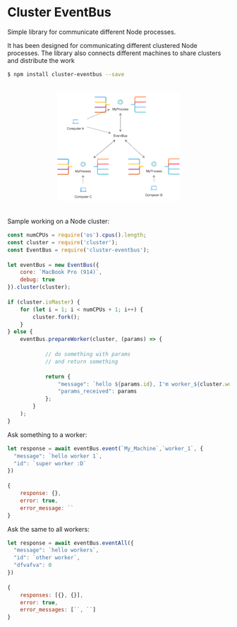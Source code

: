 # Cluster EventBus
Simple library for communicate different Node processes. 

It has been designed for communicating different clustered Node processes. The library also connects different machines to share clusters and distribute the work
```bash
$ npm install cluster-eventbus --save
```

<p align="center"><img width="55%" vspace="20" src="https://github.com/efraespada/cluster-eventbus/raw/develop/eventbus.png"></p>

Sample working on a Node cluster:

```js
const numCPUs = require('os').cpus().length;
const cluster = require('cluster');
const EventBus = require('cluster-eventbus');

let eventBus = new EventBus({
    core: `MacBook Pro (914)`,
    debug: true
}).cluster(cluster);

if (cluster.isMaster) {
    for (let i = 1; i < numCPUs + 1; i++) {
        cluster.fork();
    }
} else {
    eventBus.prepareWorker(cluster, (params) => {
        
            // do something with params
            // and return something
        
            return {
                "message": `hello ${params.id}, I'm worker_${cluster.worker.id}`,
                "params_received": params
            };
        }
    );
}
```
Ask something to a worker:
```js
let response = await eventBus.event(`My_Machine`,`worker_1`, {
  "message": `hello worker 1`,
  "id": `super worker :D`
})

{
    response: {},
    error: true,
    error_message: ``
}
```
Ask the same to all workers:
```js
let response = await eventBus.eventAll({
  "message": `hello workers`,
  "id": `other worker`,
  "dfvafva": 0
})

{
    responses: [{}, {}],
    error: true,
    error_messages: [``, ``]
}
```